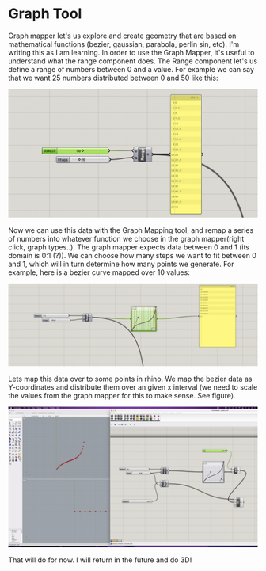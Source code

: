 # Graph Tool

Graph mapper let's us explore and create geometry that are based on mathematical functions (bezier, gaussian, parabola, perlin sin, etc). I'm writing this as I am learning. In order to use the Graph Mapper, it's useful to understand what the range component does. The Range component let's us define a range of numbers between 0 and a value. For example we can say that we want 25 numbers distributed between 0 and 50 like this:

![range](img/range.png)

Now we can use this data with the Graph Mapping tool, and remap a series of numbers into whatever function we choose in the graph mapper(right click, graph types..). The graph mapper expects data between 0 and 1 (its domain is 0:1 (?)). We can choose how many steps we want to fit between 0 and 1, which will in turn determine how many points we generate. For example, here is a bezier curve mapped over 10 values:

![bezier](img/bezier.png)

Lets map this data over to some points in rhino. We map the bezier data as Y-coordinates and distribute them over an given x interval (we need to scale the values from the graph mapper for this to make sense. See figure).

![bezier in rhino](img/bezier2.png)

That will do for now. I will return in the future and do 3D!
